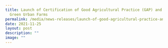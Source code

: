 ```yaml
---
title: Launch of Certification of Good Agricultural Practice (GAP) and Clean &
  Green Urban Farms
permalink: /media/news-releases/launch-of-good-agricultural-practice-and-clean-and-green-urban-farms/
date: 2021-11-25
layout: post
description: ""
image: ""
---
```

